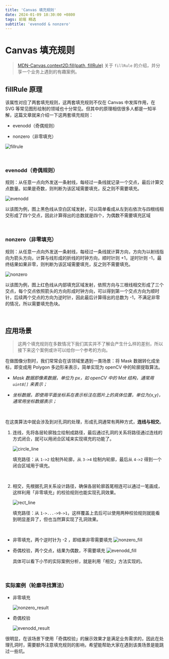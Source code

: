 ```yaml
---
title: 'Canvas 填充规则'
date: 2024-01-09 18:30:00 +0800
tags: 前端 精选
subtitle: 'evenodd & nonzero'
---
```


# Canvas 填充规则

> [MDN-Canvas.context2D.fill(path, fillRule)](https://developer.mozilla.org/en-US/docs/Web/API/CanvasRenderingContext2D/fill) 关于 `fillRule` 的介绍，并分享一个业务上遇到的有趣案例。

## fillRule 原理

该属性对应了两套填充规则，这两套填充规则不仅在 Canvas 中发挥作用，在 SVG 等常见图形绘制的领域也十分常见。但其中的原理相信很多人都是一知半解，这篇文章就来介绍一下这两套填充规则：

- evenodd（奇偶规则）

- nonzero（非零填充）

![fillrule](../../assets/fillrule/rule.png)

<br/>

### evenodd（奇偶规则）

规则：从任意一点向外发送一条射线，每经过一条线就记录一个交点，最后计算交点数量。如果是奇数，则判断为该区域需要填充，反之则不需要填充。

![evenodd](../../assets/fillrule/evenodd.jpg)

以该图为例，图上黑色线从空白区域发射，可以简单看成从左到右依次与四根线相交形成了四个交点，因此计算得出的总数就是四个，为偶数不需要填充区域

<br/>

### nonzero（非零填充）

规则：从任意一点向外发送一条射线，每经过一条线就计算方向，方向为以射线指向为箭头方向，计算与线形成的折线的时钟方向，顺时针则 +1，逆时针则 -1，最终结果如果非零，则判断为该区域需要填充，反之则不需要填充。

![nonzero](../../assets/fillrule/nonzero.png)

以该图为例，图上红色线从内部填充区域发射，依照方向与三根线相交形成了三个交点，每个交点依照箭头的方向形成时钟方向，可以得到第一个交点方向为顺时针，后续两个交点的方向为逆时针，因此最后计算得出的总数为 -1，不满足非零的情况，所以需要填充色块。

<br/>

## 应用场景

> 这两个填充规则在多数情况下我们其实并不了解会产生什么样的差别，所以接下来这个案例或许可以给你一个参考的方向。

在做图像分割时，我们常常会在该领域里遇到一类场景：将 Mask 数据转化成坐标，即变成用 Polygon 多边形来表示，简单实现为 openCV 中的轮廓提取算法。

- _Mask 数据即像素数据，单位为 px，如 openCV 中的 Mat 结构，通常用 `uint8[]` 来表示；_

- _坐标数据，即使用平面坐标系在表示标注在图片上的具体位置，单位为(x,y)，通常用坐标数据表示；_

<br/>

在这类算法中就会涉及到对孔洞的处理，形成孔洞通常有两种方式，**连线与相交**。

1. 连线，先将各层轮廓独立绘制成路径，最后通过孔洞的关系将路径通过连线的方式闭合，就可以用闭合区域来实现填充的功能了。

   ![circle_line](../../assets/fillrule/circle_line.png)

   填充路径：从 `1->2` 绘制外轮廓，从 `3->4` 绘制内轮廓，最后从 `4->2` 得到一个闭合区域用于填充。

   <br/>

2. 相交，先根据孔洞关系设计路径，确保各层轮廓首尾相连可以通过一笔画成，这样利用「非零填充」的校验规则也能实现孔洞效果。

   ![rect_line](../../assets/fillrule/rect_line.png)

   填充路径：从 `1->...->9->1`，这样覆盖上去后可以使用两种校验规则就能看到明显差异了，但也当然算实现了孔洞效果。

<br/>

- 非零填充，两个逆时针为 -2 ，即结果非零需要填充
  ![nonzero_fill](../../assets/fillrule/nonzero_fill.png)

- 奇偶校验，两个交点，结果为偶数，不需要填充
  ![evenodd_fill](../../assets/fillrule/evenodd_fill.png)

   具体可以看下小节的实际案例分析，就是利用「相交」方法实现的。

<br/>

### 实际案例（轮廓寻找算法）

- 非零填充

  ![nonzero_result](../../assets/fillrule/nonzero_result.png)

- 奇偶校验

  ![evenodd_result](../../assets/fillrule/evenodd_result.png)

很明显，在该场景下使用「奇偶校验」的展示效果才是满足业务需求的，因此在处理孔洞时，需要额外注意填充规则的影响，希望能帮助大家在遇到该类场景是能跳过一些坑。
